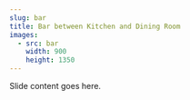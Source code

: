 ```yaml
---
slug: bar
title: Bar between Kitchen and Dining Room
images:
  - src: bar
    width: 900
    height: 1350
---
```

Slide content goes here.
